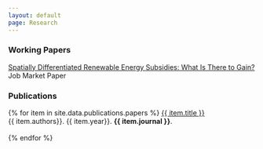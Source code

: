 ```yaml
---
layout: default
page: Research
---
```


<p><h3><b>Working Papers</b></h3>
<a href="papers/Kokoza_JMP_October2016.pdf">Spatially Differentiated Renewable Energy Subsidies: What Is There to Gain?</a><br>Job Market Paper<br>


<h3><b>Publications</b></h3>
{% for item in site.data.publications.papers %}
<a href="{{ item.url }}">{{ item.title }}</a><br>{{ item.authors}}. {{ item.year}}. <b>{{ item.journal }}</b>.<br><br>
{% endfor %}
</p>
